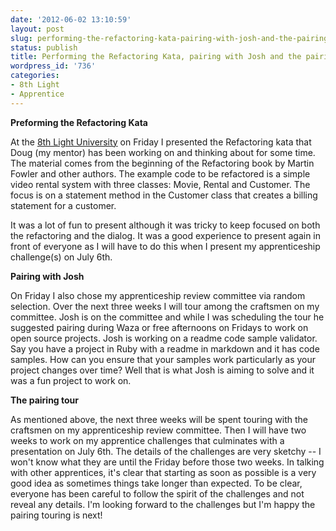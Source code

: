 ```yaml
---
date: '2012-06-02 13:10:59'
layout: post
slug: performing-the-refactoring-kata-pairing-with-josh-and-the-pairing-tour
status: publish
title: Performing the Refactoring Kata, pairing with Josh and the pairing tour
wordpress_id: '736'
categories:
- 8th Light
- Apprentice
---
```


**Preforming the Refactoring Kata**

At the [8th Light University](http://university.8thlight.com/) on Friday I presented the Refactoring kata that Doug (my mentor) has been working on and thinking about for some time. The material comes from the beginning of the Refactoring book by Martin Fowler and other authors. The example code to be refactored is a simple video rental system with three classes: Movie, Rental and Customer. The focus is on a statement method in the Customer class that creates a billing statement for a customer.

It was a lot of fun to present although it was tricky to keep focused on both the refactoring and the dialog. It was a good experience to present again in front of everyone as I will have to do this when I present my apprenticeship challenge(s) on July 6th.

**Pairing with Josh**

On Friday I also chose my apprenticeship review committee via random selection. Over the next three weeks I will tour among the craftsmen on my committee. Josh is on the committee and while I was scheduling the tour he suggested pairing during Waza or free afternoons on Fridays to work on open source projects. Josh is working on a readme code sample validator. Say you have a project in Ruby with a readme in markdown and it has code samples. How can you ensure that your samples work particularly as your project changes over time? Well that is what Josh is aiming to solve and it was a fun project to work on.

**The pairing tour**

As mentioned above, the next three weeks will be spent touring with the craftsmen on my apprenticeship review committee. Then I will have two weeks to work on my apprentice challenges that culminates with a presentation on July 6th. The details of the challenges are very sketchy -- I won't know what they are until the Friday before those two weeks. In talking with other apprentices, it's clear that starting as soon as possible is a very good idea as sometimes things take longer than expected. To be clear, everyone has been careful to follow the spirit of the challenges and not reveal any details. I'm looking forward to the challenges but I'm happy the pairing touring is next!
